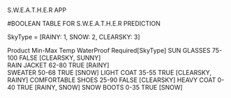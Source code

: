 
S.W.E.A.T.H.E.R  APP


#BOOLEAN TABLE FOR S.W.E.A.T.H.E.R PREDICTION

SkyType = [RAINY: 1, SNOW: 2, CLEARSKY: 3]

Product 	                Min-Max Temp	      WaterProof         Required[SkyType] 
SUN GLASSES                     75-100              FALSE             [CLEARSKY, SUNNY]                  
RAIN JACKET                     62-80               TRUE              [RAINY]                               
SWEATER                         50-68               TRUE              [SNOW]
LIGHT COAT                      35-55               TRUE              [CLEARSKY, RAINY]
COMFORTABLE SHOES               25-90               FALSE             [CLEARSKY]
HEAVY COAT                      0-40                TRUE              [RAINY, SNOW]
SNOW BOOTS                      0-35                TRUE              [SNOW]     
